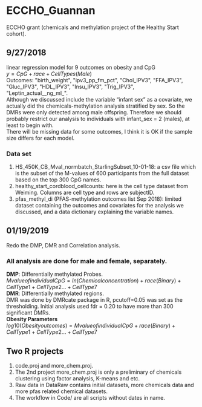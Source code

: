 # ECCHO_Guannan

ECCHO grant (chemicals and methylation project of the Healthy Start cohort).

## 9/27/2018
linear regression model for 9 outcomes on obesity and CpG  
$y = CpG + race + CellTypes (Male)$  
Outcomes: "birth_weight", "ipv3_pp_fm_pct", "Chol_IPV3", "FFA_IPV3", "Gluc_IPV3", "HDL_IPV3", "Insu_IPV3", "Trig_IPV3", "Leptin_actual__ng_ml_".  
Although we discussed include the variable “infant sex” as a covariate, we actually did the chemicals-methylation analysis stratified by sex. So the DMRs were only detected among male offspring. Therefore we should probably restrict our analysis to individuals with infant_sex = 2 (males), at least to begin with.  
There will be missing data for some outcomes, I think it is OK if the sample size differs for each model.  

### Data set
1. HS_450K_CB_Mval_normbatch_StarlingSubset_10-01-18: a csv file which is the subset of the M-values of 600 participants from the full dataset based on the top 300 CpG names.  
2. healthy_start_cordblood_cellcounts: here is the cell type dataset from Weiming. Columns are cell type and rows are subjectID.  
3. pfas_methyl_di (PFAS-methylation outcomes list Sep 2018): limited dataset containing the outcomes and covariates for the analysis we discussed, and a data dictionary explaining the variable names.  

## 01/19/2019
Redo the DMP, DMR and Correlation analysis.  
### All analysis are done for male and female, separately.  
**DMP**: Differentially methylated Probes.  
$Mvalue of individual CpG = ln(Chemical concentration) + race (Binary) + CellType1 +  CellType2 ... + CellType7$  
**DMR**: Differentially methylated regions.  
DMR was done by DMRcate package in R, pcutoff=0.05 was set as the thresholding. Initial analysis used fdr = 0.20 to have more than 300 significant DMRs.  
**Obesity Parameters**  
$log10(Obesity outcomes) = Mvalue of individual CpG + race (Binary) + CellType1 +  CellType2 ... + CellType7$  

## Two R projects
1. code.proj and more_chem.proj.  
2. The 2nd project more_chem.proj is only a preliminary of chemicals clustering using factor analysis, K-means and etc.  
3. Raw data in DataRaw contains initial datasets, more chemicals data and more pfas related chemical datasets.  
4. The workflow in Code/ are all scripts without dates in name.  



